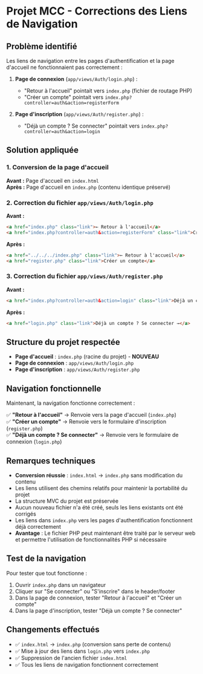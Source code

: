 # Projet MCC - Corrections des Liens de Navigation

## Problème identifié

Les liens de navigation entre les pages d'authentification et la page d'accueil ne fonctionnaient pas correctement :

1. **Page de connexion** (`app/views/Auth/login.php`) :
   - "Retour à l'accueil" pointait vers `index.php` (fichier de routage PHP)
   - "Créer un compte" pointait vers `index.php?controller=auth&action=registerForm`

2. **Page d'inscription** (`app/views/Auth/register.php`) :
   - "Déjà un compte ? Se connecter" pointait vers `index.php?controller=auth&action=login`

## Solution appliquée

### 1. Conversion de la page d'accueil

**Avant :** Page d'accueil en `index.html`  
**Après :** Page d'accueil en `index.php` (contenu identique préservé)

### 2. Correction du fichier `app/views/Auth/login.php`

**Avant :**
```html
<a href="index.php" class="link">← Retour à l'accueil</a>
<a href="index.php?controller=auth&action=registerForm" class="link">Créer un compte</a>
```

**Après :**
```html
<a href="../../../index.php" class="link">← Retour à l'accueil</a>
<a href="register.php" class="link">Créer un compte</a>
```

### 3. Correction du fichier `app/views/Auth/register.php`

**Avant :**
```html
<a href="index.php?controller=auth&action=login" class="link">Déjà un compte ? Se connecter →</a>
```

**Après :**
```html
<a href="login.php" class="link">Déjà un compte ? Se connecter →</a>
```

## Structure du projet respectée

- **Page d'accueil** : `index.php` (racine du projet) - **NOUVEAU**
- **Page de connexion** : `app/views/Auth/login.php`
- **Page d'inscription** : `app/views/Auth/register.php`

## Navigation fonctionnelle

Maintenant, la navigation fonctionne correctement :

✅ **"Retour à l'accueil"** → Renvoie vers la page d'accueil (`index.php`)  
✅ **"Créer un compte"** → Renvoie vers le formulaire d'inscription (`register.php`)  
✅ **"Déjà un compte ? Se connecter"** → Renvoie vers le formulaire de connexion (`login.php`)  

## Remarques techniques

- **Conversion réussie** : `index.html` → `index.php` sans modification du contenu
- Les liens utilisent des chemins relatifs pour maintenir la portabilité du projet
- La structure MVC du projet est préservée
- Aucun nouveau fichier n'a été créé, seuls les liens existants ont été corrigés
- Les liens dans `index.php` vers les pages d'authentification fonctionnent déjà correctement
- **Avantage** : Le fichier PHP peut maintenant être traité par le serveur web et permettre l'utilisation de fonctionnalités PHP si nécessaire

## Test de la navigation

Pour tester que tout fonctionne :
1. Ouvrir `index.php` dans un navigateur
2. Cliquer sur "Se connecter" ou "S'inscrire" dans le header/footer
3. Dans la page de connexion, tester "Retour à l'accueil" et "Créer un compte"
4. Dans la page d'inscription, tester "Déjà un compte ? Se connecter"

## Changements effectués

- ✅ `index.html` → `index.php` (conversion sans perte de contenu)
- ✅ Mise à jour des liens dans `login.php` vers `index.php`
- ✅ Suppression de l'ancien fichier `index.html`
- ✅ Tous les liens de navigation fonctionnent correctement

